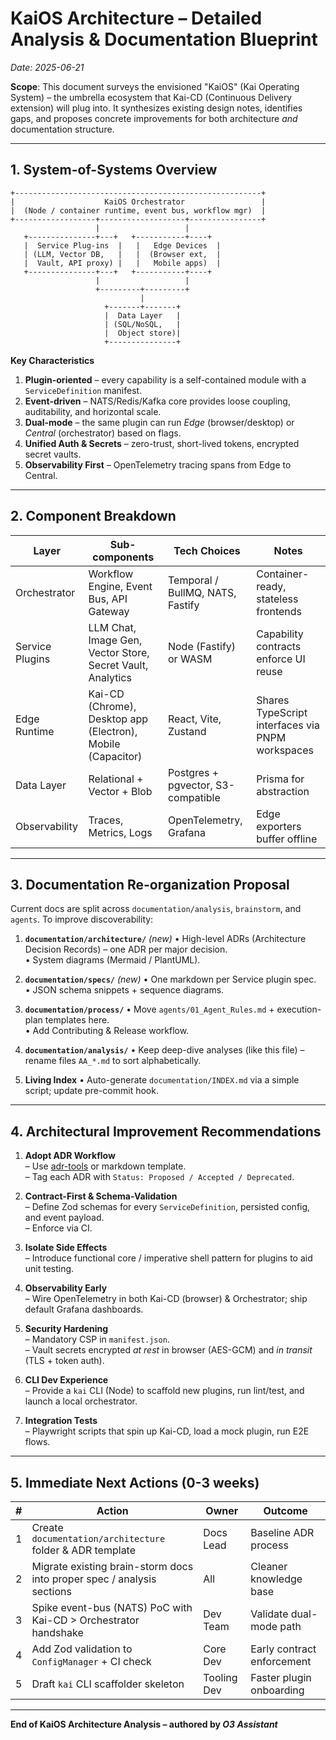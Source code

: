 # KaiOS Architecture – Detailed Analysis & Documentation Blueprint

_Date: 2025-06-21_

**Scope**: This document surveys the envisioned "KaiOS" (Kai Operating System) – the umbrella ecosystem that Kai-CD (Continuous Delivery extension) will plug into.  It synthesizes existing design notes, identifies gaps, and proposes concrete improvements for both architecture _and_ documentation structure.

---

## 1. System-of-Systems Overview

```
+-------------------------------------------------------+
|                    KaiOS Orchestrator                 |
|  (Node / container runtime, event bus, workflow mgr)  |
+------------------+-------------------+----------------+
                   |                   |
   +---------------+---+   +-----------+----+
   |  Service Plug-ins  |   |   Edge Devices  |
   | (LLM, Vector DB,   |   |  (Browser ext,  |
   |  Vault, API proxy) |   |   Mobile apps)  |
   +---------------+---+   +-----------+----+
                   |                   |
                   +---------+---------+
                             |
                     +-------+-------+
                     |  Data Layer   |
                     | (SQL/NoSQL,   |
                     |  Object store)|
                     +---------------+
```

**Key Characteristics**
1. **Plugin-oriented** – every capability is a self-contained module with a `ServiceDefinition` manifest.
2. **Event-driven** – NATS/Redis/Kafka core provides loose coupling, auditability, and horizontal scale.
3. **Dual-mode** – the same plugin can run _Edge_ (browser/desktop) or _Central_ (orchestrator) based on flags.
4. **Unified Auth & Secrets** – zero-trust, short-lived tokens, encrypted secret vaults.
5. **Observability First** – OpenTelemetry tracing spans from Edge to Central.

---

## 2. Component Breakdown

| Layer | Sub-components | Tech Choices | Notes |
|-------|---------------|--------------|-------|
| Orchestrator | Workflow Engine, Event Bus, API Gateway | Temporal / BullMQ, NATS, Fastify | Container-ready, stateless frontends |
| Service Plugins | LLM Chat, Image Gen, Vector Store, Secret Vault, Analytics | Node (Fastify) or WASM | Capability contracts enforce UI reuse |
| Edge Runtime | Kai-CD (Chrome), Desktop app (Electron), Mobile (Capacitor) | React, Vite, Zustand | Shares TypeScript interfaces via PNPM workspaces |
| Data Layer | Relational + Vector + Blob | Postgres + pgvector, S3-compatible | Prisma for abstraction |
| Observability | Traces, Metrics, Logs | OpenTelemetry, Grafana | Edge exporters buffer offline |

---

## 3. Documentation Re-organization Proposal

Current docs are split across `documentation/analysis`, `brainstorm`, and `agents`.  To improve discoverability:

1. **`documentation/architecture/`** _(new)_
   • High-level ADRs (Architecture Decision Records) – one ADR per major decision.  
   • System diagrams (Mermaid / PlantUML).

2. **`documentation/specs/`** _(new)_
   • One markdown per Service plugin spec.  
   • JSON schema snippets + sequence diagrams.

3. **`documentation/process/`**
   • Move `agents/01_Agent_Rules.md` + execution-plan templates here.  
   • Add Contributing & Release workflow.

4. **`documentation/analysis/`**
   • Keep deep-dive analyses (like this file) – rename files `AA_*.md` to sort alphabetically.

5. **Living Index**
   • Auto-generate `documentation/INDEX.md` via a simple script; update pre-commit hook.

---

## 4. Architectural Improvement Recommendations

1. **Adopt ADR Workflow**  
   – Use [adr-tools](https://github.com/npryce/adr-tools) or markdown template.  
   – Tag each ADR with `Status: Proposed / Accepted / Deprecated`.

2. **Contract-First & Schema-Validation**  
   – Define Zod schemas for every `ServiceDefinition`, persisted config, and event payload.  
   – Enforce via CI.

3. **Isolate Side Effects**  
   – Introduce functional core / imperative shell pattern for plugins to aid unit testing.

4. **Observability Early**  
   – Wire OpenTelemetry in both Kai-CD (browser) & Orchestrator; ship default Grafana dashboards.

5. **Security Hardening**  
   – Mandatory CSP in `manifest.json`.  
   – Vault secrets encrypted _at rest_ in browser (AES-GCM) and _in transit_ (TLS + token auth).

6. **CLI Dev Experience**  
   – Provide a `kai` CLI (Node) to scaffold new plugins, run lint/test, and launch a local orchestrator.

7. **Integration Tests**  
   – Playwright scripts that spin up Kai-CD, load a mock plugin, run E2E flows.

---

## 5. Immediate Next Actions (0-3 weeks)

| # | Action | Owner | Outcome |
|---|--------|-------|---------|
| 1 | Create `documentation/architecture` folder & ADR template | Docs Lead | Baseline ADR process |
| 2 | Migrate existing brain-storm docs into proper spec / analysis sections | All | Cleaner knowledge base |
| 3 | Spike event-bus (NATS) PoC with Kai-CD > Orchestrator handshake | Dev Team | Validate dual-mode path |
| 4 | Add Zod validation to `ConfigManager` + CI check | Core Dev | Early contract enforcement |
| 5 | Draft `kai` CLI scaffolder skeleton | Tooling Dev | Faster plugin onboarding |

---

**End of KaiOS Architecture Analysis – authored by _O3 Assistant_** 